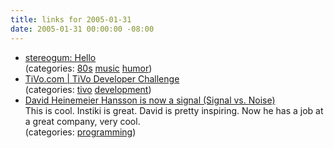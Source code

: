 ```yaml
---
title: links for 2005-01-31
date: 2005-01-31 00:00:00 -08:00
---
```


<ul class="delicious">
	<li>
		<div class="delicious-link"><a href="http://www.stereogum.com/archives/001195.html">stereogum: Hello</a></div>
		<div class="delicious-categories">(categories: <a href="http://del.icio.us/torrez/80s">80s</a> <a href="http://del.icio.us/torrez/music">music</a> <a href="http://del.icio.us/torrez/humor">humor</a>)</div>
	</li>
	<li>
		<div class="delicious-link"><a href="http://www.tivo.com/4.3.hme.asp">TiVo.com | TiVo Developer Challenge</a></div>
		<div class="delicious-categories">(categories: <a href="http://del.icio.us/torrez/tivo">tivo</a> <a href="http://del.icio.us/torrez/development">development</a>)</div>
	</li>
	<li>
		<div class="delicious-link"><a href="http://www.37signals.com/svn/archives/001031.php">David Heinemeier Hansson is now a signal (Signal vs. Noise)</a></div>
		<div class="delicious-extended">This is cool. Instiki is great. David is pretty inspiring. Now he has a job at a great company, very cool.</div>
		<div class="delicious-categories">(categories: <a href="http://del.icio.us/torrez/programming">programming</a>)</div>
	</li>
</ul>
